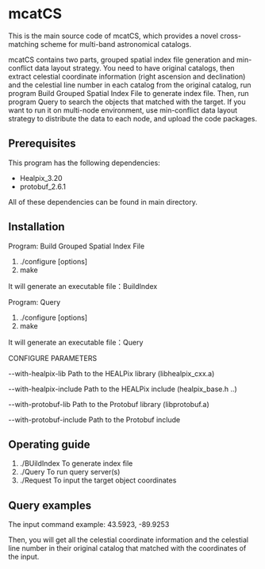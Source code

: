 # mcatCS
This is the main source code of mcatCS, which provides a novel cross-matching scheme for multi-band astronomical catalogs.

mcatCS contains two parts, grouped spatial index file generation and min-conflict data layout strategy. You need to have original catalogs, then extract celestial coordinate information (right ascension and declination) and the celestial line number in each catalog from the original catalog, run program Build Grouped Spatial Index File to generate index file. Then, run program Query to search the objects that matched with the target. If you want to run it on multi-node environment, use min-conflict data layout strategy to distribute the data to each node, and upload the code packages.

## Prerequisites

This program has the following dependencies:
  - Healpix_3.20
  - protobuf_2.6.1  

All of these dependencies can be found in main directory.


## Installation

Program: Build Grouped Spatial Index File
1.  ./configure [options]
2.  make

It will generate an executable file：BuildIndex

Program: Query
1) ./configure [options]
2) make

It will generate an executable file：Query

CONFIGURE PARAMETERS

   --with-healpix-lib               Path to the HEALPix library (libhealpix_cxx.a) 
   
   --with-healpix-include        Path to the HEALPix include (healpix_base.h ..)
   
   --with-protobuf-lib           Path to the Protobuf library (libprotobuf.a)
   
   --with-protobuf-include       Path to the Protobuf include


## Operating guide
1) ./BUildIndex                  To generate index file 
2) ./Query                       To run query server(s)
3) ./Request                     To input the target object coordinates

## Query examples



The input command example: 43.5923, -89.9253

Then, you will get all the celestial coordinate information and the celestial line number in their original catalog that matched with the coordinates of the input.
